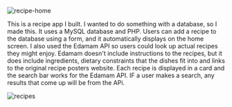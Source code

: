 
![recipe-home](https://user-images.githubusercontent.com/73350270/126357717-0dd20d10-a141-4645-99e9-c040a5b4435a.png)

This is a recipe app I built. I wanted to do something with a database, so I made this. It uses a MySQL database and PHP. Users can add a recipe to the database using a form, and it automatically displays on the home screen. I also used the Edamam API so users could look up actual recipes they might enjoy. Edamam doesn't include instructions to the recipes, but it does include ingredients, dietary constraints that the dishes fit into and links to the original recipe posters website. Each recipe is displayed in a card and the search bar works for the Edamam API. IF a user makes a search, any results that come up will be from the APi.

![recipes](https://user-images.githubusercontent.com/73350270/126357731-0f0dd40b-2a9a-4e9d-b0bc-f705b1215ffe.png)


